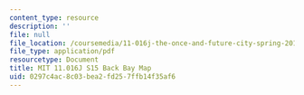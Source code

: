 ```yaml
---
content_type: resource
description: ''
file: null
file_location: /coursemedia/11-016j-the-once-and-future-city-spring-2015/0297c4ac8c03bea2fd257ffb14f35af6_MIT11_016JS15_BackBayMap.pdf
file_type: application/pdf
resourcetype: Document
title: MIT 11.016J S15 Back Bay Map
uid: 0297c4ac-8c03-bea2-fd25-7ffb14f35af6
---
```

